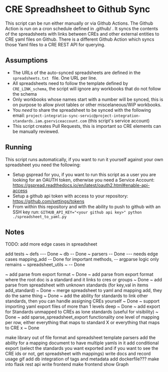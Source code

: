 CRE Spreadhsheet to Github Sync
===============================

This script can be run either manually or via Github Actions.
The Github Action is run on a cron schedule defined in .github/ .
It syncs the contents of the spreadsheets with links between CREs and other external entities to CRE yaml files on Github.
There is a different Github Action which syncs those Yaml files to a CRE REST API for querying.


Assumptions
-----------

* The URLs of the auto-synced spreadsheets are defined in the ```spreadsheets.txt ``` file. One URL per line.
* All spreadsheets need to follow the template defined by ```CRE_LINK_schema```, the script will ignore any workbooks that do not follow the schema
* Only workbooks whose names start with a number will be synced, this is on purpose to allow pivot tables or other miscelaneous/WiP workbooks.
* You _need_ to share the spreadsheet to be synced with the following email: ```project-integratio-sync-servic@project-integration-standards.iam.gserviceaccount.com``` (this script's service account)
* This script creates Pull Requests, this is important so CRE elements can be manually reviewed.

Running
-------

This script runs automatically, if you want to run it yourself against your own spreadsheet you need the following:

* Setup gspread for you, if you want to run this script as a user you are looking for an OAUTH token, otherwise you need a Service Account: https://gspread.readthedocs.io/en/latest/oauth2.html#enable-api-access
* Setup a github api token with access to your repository: https://github.com/settings/tokens
* From within this repository and with the ability to push to github with an SSH key run: 
`GITHUB_API_KEY="<your github api key>" python ./spreadsheet_to_yaml.py`

Notes
---

TODO:
add more edge cases in spreadsheet

add tests
   ~ defs --- Done
   ~ db -- Done
   ~ parsers -- Done   --- needs edge cases
    mapping_add -- Done for important methods, -- argparse logic only remains
   ~ spreadsheet_utils ~ -- Done
   

~ add parse from export format ~ Done
~ add parse from export format where the root doc is a standard and it links to cres or groups ~ Done
~ add parse from spreadsheet with unknown standards (for key,val in items add_standard) ~ Done
~ merge spreadsheet to yaml and mapping add, they do the same thing ~ Done
~ add the ability for standards to link other standards, then you can handle assigning CREs yourself ~ Done
~ support importing yaml export files of more than 1 levels deep ~ Done
~ add export for Standards unmapped to CREs as lone standards (useful for visibility) ~ Done
~ add sparse_spreadsheet_export functionality one level of mapping per row, either everything that maps to standard X or everything that maps to CRE x ~ Done

make library out of file format and spreadsheet template parsers
add the ability for a mapping document to have multiple yamls in it
add conditional export (select the standards you want exported and if you want to see the CRE ids or not, get spreadsheet with mappings)
write docs and record usage gif
add db integration of tags and metadata
add dockerfile???
make into flask rest api
write frontend
make frontend show Graph

